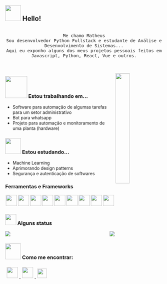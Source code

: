 ## <img src="https://raw.githubusercontent.com/alexnaiman/alexnaiman/master/resources/welcomeglitch.gif" width="50px" /> Hello!

<p align="center" >
  <samp>
    <br />Me chamo Matheus
    <br/>Sou desenvolvedor Python Fullstack e estudante de Análise e Desenvolvimento de Sistemas... 
      <br/>Aqui eu exponho alguns dos meus projetos pessoais feitos em Javascript, Python, React, Vue e outros.
  </samp>
  <br/>
  <br/>
  <br/>
</p>

<img src="https://media.tenor.com/images/df8c44a1d20ab367fdcb21880985fd33/tenor.gif" align="right"  width="30%"/>

### <img src="https://raw.githubusercontent.com/alexnaiman/alexnaiman/master/resources/PusheenCompute.gif" width="70px" /> Estou trabalhando em...
- Software para automação de algumas tarefas para um setor administrativo
- Bot para whatsapp
- Projeto para automação e monitoramento de uma planta (hardware)
### <img src="https://raw.githubusercontent.com/alexnaiman/alexnaiman/master/resources/Confused_Dog.gif" height="50px" /> Estou estudando...
- Machine Learning
- Aprimorando design patterns
- Segurança e autenticação de softwares

### Ferramentas e Frameworks
<p align="center">
    <img src="https://raw.githubusercontent.com/alexnaiman/alexnaiman/master/resources/dev/python.svg" height="35px" style="vertical-align:top margin:6px 4px" />
    <img src="https://raw.githubusercontent.com/alexnaiman/alexnaiman/master/resources/dev/bash.svg" height="35px" style="vertical-align:top margin:6px 4px" />
    <img src="https://raw.githubusercontent.com/alexnaiman/alexnaiman/master/resources/dev/css3.svg" height="35px" style="vertical-align:top margin:6px 4px" />
    <img src="https://raw.githubusercontent.com/alexnaiman/alexnaiman/master/resources/dev/html.svg" height="35px" style="vertical-align:top margin:6px 4px" />
    <img src="https://raw.githubusercontent.com/alexnaiman/alexnaiman/master/resources/dev/js.svg" height="35px" style="vertical-align:top margin:6px 4px" />
    <img src="https://raw.githubusercontent.com/alexnaiman/alexnaiman/master/resources/dev/react.svg" height="35px" style="vertical-align:top margin:6px 4px" />
    <img src="https://raw.githubusercontent.com/alexnaiman/alexnaiman/master/resources/dev/nodejs.svg" height="35px" style="vertical-align:top margin:6px 4px" />
    <img src="https://raw.githubusercontent.com/alexnaiman/alexnaiman/master/resources/dev/react_native.svg" height="35px" style="vertical-align:top margin:6px 4px"/>
    <img src="https://raw.githubusercontent.com/alexnaiman/alexnaiman/master/resources/dev/visualstudio_code.svg" height="35px" style="vertical-align:top margin:6px 4px"/>
</p>

### <img src="https://raw.githubusercontent.com/alexnaiman/alexnaiman/master/resources/stats.png" width="35px" /> Alguns status


<p align="right">
<img align="left" src="https://github-readme-stats.vercel.app/api?username=matheusassism&theme=tokyonight&show_icons=true" />

<img  float="right" src="https://github-readme-stats.vercel.app/api/top-langs/?username=matheusassism&theme=tokyonight&show_icons=true" />

</p>

### <img src="https://raw.githubusercontent.com/alexnaiman/alexnaiman/master/resources/bongocat.gif" width="50px" /> Como me encontrar:
<p align="left">
  </a>
  <a href="https://www.linkedin.com/in/matheus-assis-788a17188/">
    <img src="https://raw.githubusercontent.com/alexnaiman/alexnaiman/master/resources/linkedin.webp" height="35px" style="margin: 5px;" />
  </a>
  <a href="https://discord.gg/vENjWZgWbm">
    <img src="https://raw.githubusercontent.com/alexnaiman/alexnaiman/master/resources/discord.png" height="35px" style="margin: 5px;" />
  </a>
  <a href="mailto:matheusassismelo@gmail.com">
    <img src="https://raw.githubusercontent.com/alexnaiman/alexnaiman/master/resources/gmail.png" height="30px" style="margin: 5px;" />
  </a>
</p>
